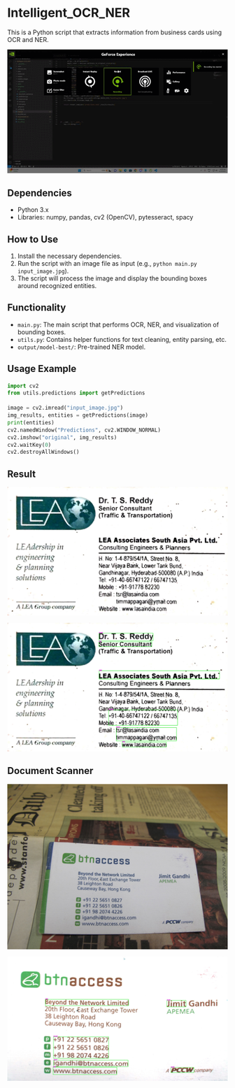 # Intelligent_OCR_NER
This is a Python script that extracts information from business cards using OCR and NER.

![Alt Text](result.gif)


## Dependencies

- Python 3.x
- Libraries: numpy, pandas, cv2 (OpenCV), pytesseract, spacy

## How to Use

1. Install the necessary dependencies.
2. Run the script with an image file as input (e.g., `python main.py input_image.jpg`).
3. The script will process the image and display the bounding boxes around recognized entities.

## Functionality

- `main.py`: The main script that performs OCR, NER, and visualization of bounding boxes.
- `utils.py`: Contains helper functions for text cleaning, entity parsing, etc.
- `output/model-best/`: Pre-trained NER model.

## Usage Example

```python
import cv2
from utils.predictions import getPredictions

image = cv2.imread("input_image.jpg")
img_results, entities = getPredictions(image)
print(entities)
cv2.namedWindow("Predictions", cv2.WINDOW_NORMAL)
cv2.imshow("original", img_results)
cv2.waitKey(0)
cv2.destroyAllWindows()
```

## Result

![Before](readme_images/242.jpeg)

![After](readme_images/output_image.jpg)

## Document Scanner

![Before](scan_test/033.jpg)

![After](readme_images/scanned_image.jpeg)





